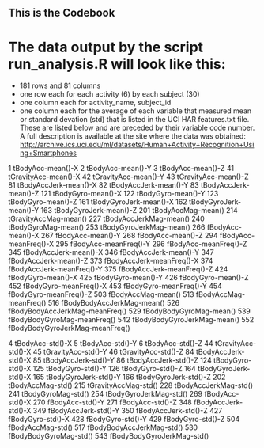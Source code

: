 ## This is the Codebook

# The data output by the script run_analysis.R will look like this:

- 181 rows and 81 columns
- one row each for each activity (6) by each subject (30)
- one column each for activity_name, subject_id
- one column each for the average of each variable that measured mean or standard devation (std) 
that is listed in the UCI HAR features.txt file. These are listed below and are preceded by their variable code number.
A full description is available at the site where the data was obtained: 
http://archive.ics.uci.edu/ml/datasets/Human+Activity+Recognition+Using+Smartphones 

1 tBodyAcc-mean()-X
2 tBodyAcc-mean()-Y
3 tBodyAcc-mean()-Z
41 tGravityAcc-mean()-X
42 tGravityAcc-mean()-Y
43 tGravityAcc-mean()-Z
81 tBodyAccJerk-mean()-X
82 tBodyAccJerk-mean()-Y
83 tBodyAccJerk-mean()-Z
121 tBodyGyro-mean()-X
122 tBodyGyro-mean()-Y
123 tBodyGyro-mean()-Z
161 tBodyGyroJerk-mean()-X
162 tBodyGyroJerk-mean()-Y
163 tBodyGyroJerk-mean()-Z
201 tBodyAccMag-mean()
214 tGravityAccMag-mean()
227 tBodyAccJerkMag-mean()
240 tBodyGyroMag-mean()
253 tBodyGyroJerkMag-mean()
266 fBodyAcc-mean()-X
267 fBodyAcc-mean()-Y
268 fBodyAcc-mean()-Z
294 fBodyAcc-meanFreq()-X
295 fBodyAcc-meanFreq()-Y
296 fBodyAcc-meanFreq()-Z
345 fBodyAccJerk-mean()-X
346 fBodyAccJerk-mean()-Y
347 fBodyAccJerk-mean()-Z
373 fBodyAccJerk-meanFreq()-X
374 fBodyAccJerk-meanFreq()-Y
375 fBodyAccJerk-meanFreq()-Z
424 fBodyGyro-mean()-X
425 fBodyGyro-mean()-Y
426 fBodyGyro-mean()-Z
452 fBodyGyro-meanFreq()-X
453 fBodyGyro-meanFreq()-Y
454 fBodyGyro-meanFreq()-Z
503 fBodyAccMag-mean()
513 fBodyAccMag-meanFreq()
516 fBodyBodyAccJerkMag-mean()
526 fBodyBodyAccJerkMag-meanFreq()
529 fBodyBodyGyroMag-mean()
539 fBodyBodyGyroMag-meanFreq()
542 fBodyBodyGyroJerkMag-mean()
552 fBodyBodyGyroJerkMag-meanFreq()

4 tBodyAcc-std()-X
5 tBodyAcc-std()-Y
6 tBodyAcc-std()-Z
44 tGravityAcc-std()-X
45 tGravityAcc-std()-Y
46 tGravityAcc-std()-Z
84 tBodyAccJerk-std()-X
85 tBodyAccJerk-std()-Y
86 tBodyAccJerk-std()-Z
124 tBodyGyro-std()-X
125 tBodyGyro-std()-Y
126 tBodyGyro-std()-Z
164 tBodyGyroJerk-std()-X
165 tBodyGyroJerk-std()-Y
166 tBodyGyroJerk-std()-Z
202 tBodyAccMag-std()
215 tGravityAccMag-std()
228 tBodyAccJerkMag-std()
241 tBodyGyroMag-std()
254 tBodyGyroJerkMag-std()
269 fBodyAcc-std()-X
270 fBodyAcc-std()-Y
271 fBodyAcc-std()-Z
348 fBodyAccJerk-std()-X
349 fBodyAccJerk-std()-Y
350 fBodyAccJerk-std()-Z
427 fBodyGyro-std()-X
428 fBodyGyro-std()-Y
429 fBodyGyro-std()-Z
504 fBodyAccMag-std()
517 fBodyBodyAccJerkMag-std()
530 fBodyBodyGyroMag-std()
543 fBodyBodyGyroJerkMag-std()
